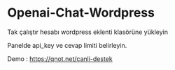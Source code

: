 # Openai-Chat-Wordpress
 
Tak çalıştır hesabı wordpress eklenti klasörüne yükleyin

Panelde api_key ve cevap limiti belirleyin.

Demo : https://qnot.net/canli-destek
